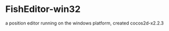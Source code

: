 FishEditor-win32
================

a position editor running on the windows platform, created cocos2d-x2.2.3
